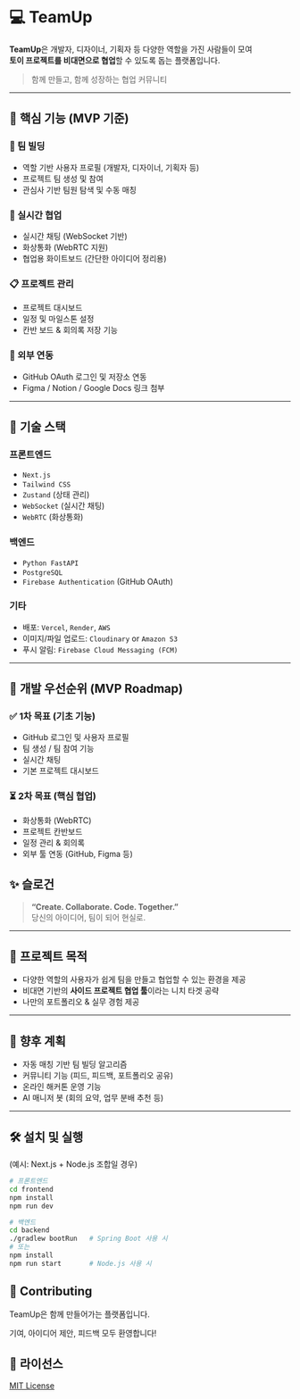 # 💻 TeamUp

**TeamUp**은 개발자, 디자이너, 기획자 등 다양한 역할을 가진 사람들이 모여  
**토이 프로젝트를 비대면으로 협업**할 수 있도록 돕는 플랫폼입니다.

> 함께 만들고, 함께 성장하는 협업 커뮤니티

---

## 🚀 핵심 기능 (MVP 기준)

### 👥 팀 빌딩
- 역할 기반 사용자 프로필 (개발자, 디자이너, 기획자 등)
- 프로젝트 팀 생성 및 참여
- 관심사 기반 팀원 탐색 및 수동 매칭

### 💬 실시간 협업
- 실시간 채팅 (WebSocket 기반)
- 화상통화 (WebRTC 지원)
- 협업용 화이트보드 (간단한 아이디어 정리용)

### 📋 프로젝트 관리
- 프로젝트 대시보드
- 일정 및 마일스톤 설정
- 칸반 보드 & 회의록 저장 기능

### 🔗 외부 연동
- GitHub OAuth 로그인 및 저장소 연동
- Figma / Notion / Google Docs 링크 첨부

---

## 🧱 기술 스택

### 프론트엔드
- `Next.js`
- `Tailwind CSS`
- `Zustand` (상태 관리)
- `WebSocket` (실시간 채팅)
- `WebRTC` (화상통화)

### 백엔드
- `Python FastAPI`
- `PostgreSQL`
- `Firebase Authentication` (GitHub OAuth)

### 기타
- 배포: `Vercel`, `Render`, `AWS`
- 이미지/파일 업로드: `Cloudinary` or `Amazon S3`
- 푸시 알림: `Firebase Cloud Messaging (FCM)`

---

## 🧪 개발 우선순위 (MVP Roadmap)

### ✅ 1차 목표 (기초 기능)
- GitHub 로그인 및 사용자 프로필
- 팀 생성 / 팀 참여 기능
- 실시간 채팅
- 기본 프로젝트 대시보드

### ⏳ 2차 목표 (핵심 협업)
- 화상통화 (WebRTC)
- 프로젝트 칸반보드
- 일정 관리 & 회의록
- 외부 툴 연동 (GitHub, Figma 등)


## ✨ 슬로건

> **“Create. Collaborate. Code. Together.”**  
> 당신의 아이디어, 팀이 되어 현실로.

---

## 📎 프로젝트 목적

- 다양한 역할의 사용자가 쉽게 팀을 만들고 협업할 수 있는 환경을 제공
- 비대면 기반의 **사이드 프로젝트 협업 툴**이라는 니치 타겟 공략
- 나만의 포트폴리오 & 실무 경험 제공

---

## 📌 향후 계획

- 자동 매칭 기반 팀 빌딩 알고리즘
- 커뮤니티 기능 (피드, 피드백, 포트폴리오 공유)
- 온라인 해커톤 운영 기능
- AI 매니저 봇 (회의 요약, 업무 분배 추천 등)

---

## 🛠️ 설치 및 실행

(예시: Next.js + Node.js 조합일 경우)

```bash
# 프론트엔드
cd frontend
npm install
npm run dev

# 백엔드
cd backend
./gradlew bootRun   # Spring Boot 사용 시
# 또는
npm install
npm run start       # Node.js 사용 시
```

## 🤝 Contributing

TeamUp은 함께 만들어가는 플랫폼입니다.

기여, 아이디어 제안, 피드백 모두 환영합니다!

## 📄 라이선스

[MIT License](./LICENSE)
